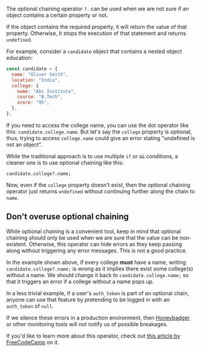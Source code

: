 The optional chaining operator `?.` can be used when we are not sure if an object contains a certain property or not.

If the object contains the required property, it will return the value of that property. Otherwise, it stops the execution of that statement and returns `undefined`.

For example, consider a `candidate` object that contains a nested object education:

```js
const candidate = {
  name: "Oliver Smith",
  location: "India",
  college: {
    name: "Abc Institute",
    course: "B.Tech",
    score: "95",
  },
};
```

If you need to access the college name, you can use the dot operator like this: `candidate.college.name`. But let's say the `college` property is optional, thus, trying to access `college.name` could give an error stating "undefined is not an object".

While the traditional approach is to use multiple `if` or `&&` conditions, a cleaner one is to use optional chaining like this:

`candidate.college?.name;`

Now, even if the `college` property doesn't exist, then the optional chaining operator just returns `undefined` without continuing further along the chain to `name`.

## Don't overuse optional chaining

While optional chaining is a convenient tool, keep in mind that optional chaining should only be used when we are sure that the value can be non-existent. Otherwise, this operator can hide errors as they keep passing along without triggering any error messages. This is not a good practice.

In the example shown above, if every college **must** have a name, writing `candidate.college?.name;` is wrong as it implies there exist some college(s) without a name. We should change it back to `candidate.college.name;` so that it triggers an error if a college without a name pops up.

In a less trivial example, if a user's `auth_token` is part of an optional chain, anyone can use that feature by pretending to be logged in with an `auth_token` of `null`.

If we silence these errors in a production environment, then [Honeybadger](https://www.honeybadger.io/) or other monitoring tools will not notify us of possible breakages.

If you'd like to learn more about this operator, check out [this article by FreeCodeCamp](https://www.freecodecamp.org/news/javascript-optional-chaining/) on it.

